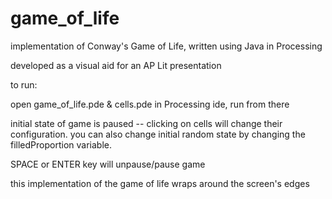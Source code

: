 # game_of_life
implementation of Conway's Game of Life, written using Java in Processing

developed as a visual aid for an AP Lit presentation 

to run: 

open game_of_life.pde & cells.pde in Processing ide, run from there

initial state of game is paused -- clicking on cells will change their configuration. you can also change initial random state by changing the filledProportion variable. 

SPACE or ENTER key will unpause/pause game

this implementation of the game of life wraps around the screen's edges
